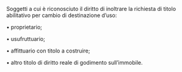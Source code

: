 Soggetti a cui è riconosciuto il diritto di inoltrare la richiesta di titolo abilitativo per cambio di destinazione d’uso:

•	proprietario;

•	usufruttuario;

•	affittuario con titolo a costruire;

•	altro titolo di diritto reale di godimento sull’immobile.
